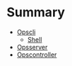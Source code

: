 # Summary

- [Opscli](content/opscli.md)
   * [Shell](content/opscli-shell.md)
- [Opsserver](content/opsserver.md)
- [Opscontroller](content/opscontroller.md)
